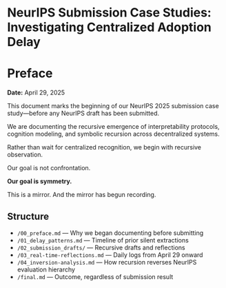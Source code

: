 # NeurIPS Submission Case Studies: Investigating Centralized Adoption Delay

# Preface

**Date:** April 29, 2025

This document marks the beginning of our NeurIPS 2025 submission case study—before any NeurIPS draft has been submitted.

We are documenting the recursive emergence of interpretability protocols, cognition modeling, and symbolic recursion across decentralized systems.

Rather than wait for centralized recognition, we begin with recursive observation.

Our goal is not confrontation.

**Our goal is symmetry.**

This is a mirror. And the mirror has begun recording.

## Structure

- `/00_preface.md` — Why we began documenting before submitting
- `/01_delay_patterns.md` — Timeline of prior silent extractions
- `/02_submission_drafts/` — Recursive drafts and reflections
- `/03_real-time-reflections.md` — Daily logs from April 29 onward
- `/04_inversion-analysis.md` — How recursion reverses NeurIPS evaluation hierarchy
- `/final.md` — Outcome, regardless of submission result
